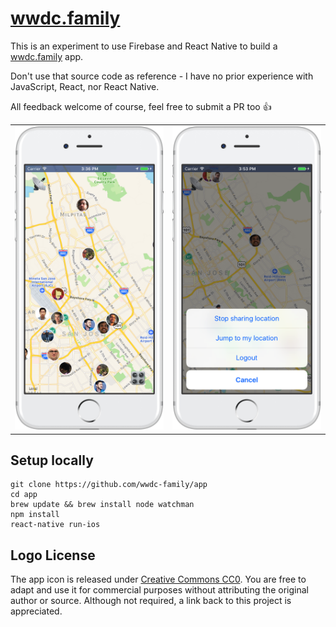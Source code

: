 # [wwdc.family](https://wwdc.family)

This is an experiment to use Firebase and React Native to build a [wwdc.family](https://wwdc.family) app. 

Don't use that source code as reference - I have no prior experience with JavaScript, React, nor React Native. 

All feedback welcome of course, feel free to submit a PR too 👍

<table>
  <tr>
    <td>
      <img src="design/Screenshot1.png" />
    </td>
    <td>
      <img src="design/Screenshot2.png" />
    </td>
  </tr>
</table>

## Setup locally

```
git clone https://github.com/wwdc-family/app
cd app
brew update && brew install node watchman
npm install
react-native run-ios
```

## Logo License

The app icon is released under [Creative Commons CC0](https://creativecommons.org/publicdomain/zero/1.0/deed.en). You are free to adapt and use it for commercial purposes without attributing the original author or source. Although not required, a link back to this project is appreciated.


